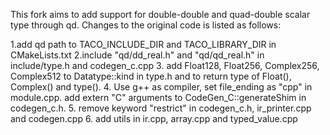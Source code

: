 This fork aims to add support for double-double and
quad-double scalar type through qd.
Changes to the original code is listed as follows:

1.add qd path to TACO_INCLUDE_DIR and TACO_LIBRARY_DIR in CMakeLists.txt
2.include "qd/dd_real.h" and "qd/qd_real.h" in include/type.h and codegen_c.cpp
3. add Float128, Float256, Complex256, Complex512 to Datatype::kind in type.h 
and to return type of Float(), Complex() and type().
4. Use g++ as compiler, set file_ending as "cpp" in module.cpp. add extern "C" arguments to CodeGen_C::generateShim in codegen_c.h.
5. remove keyword "restrict" in codegen_c.h, ir_printer.cpp and codegen.cpp
6. add utils in ir.cpp, array.cpp and typed_value.cpp